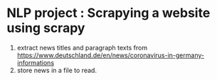 # NLP project : Scrapying a website using scrapy

1. extract news titles and paragraph texts from https://www.deutschland.de/en/news/coronavirus-in-germany-informations
2. store news in a file to read.


